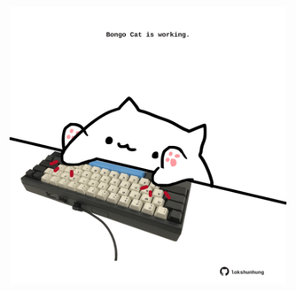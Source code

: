 <!-- built at 27/08/2021, 18:02:03 UTC -->
<p align="center">
  <img width="500" height="500" src="./ReadmeImage.svg">
</p>
